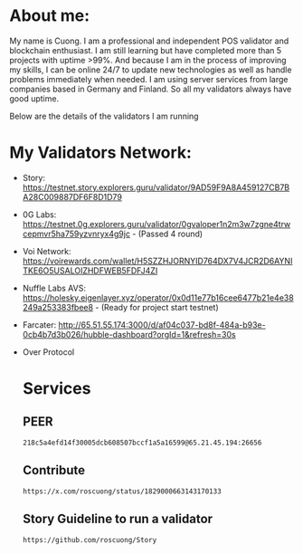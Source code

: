 # **About me:**

My name is Cuong. I am a professional and independent POS validator and blockchain enthusiast. 
I am still learning but have completed more than 5 projects with uptime >99%. And because I am in the process of improving my skills, I can be online 24/7 to update new technologies as well as handle problems immediately when needed. I am using server services from large companies based in Germany and Finland. So all my validators always have good uptime.

Below are the details of the validators I am running


# **My Validators Network:**

- Story:    https://testnet.story.explorers.guru/validator/9AD59F9A8A459127CB7BA28C009887DF6F8D1D79
- 0G Labs:  https://testnet.0g.explorers.guru/validator/0gvaloper1n2m3w7zgne4trwcepmvr5ha759yzvnryx4g9jc - (Passed 4 round)
- Voi Network: https://voirewards.com/wallet/H5SZZHJORNYID764DX7V4JCR2D6AYNITKE6O5USALOIZHDFWEB5FDFJ4ZI
- Nuffle Labs AVS:   https://holesky.eigenlayer.xyz/operator/0x0d11e77b16cee6477b21e4e38249a253383fbee8  - (Ready for project start testnet)
- Farcater: http://65.51.55.174:3000/d/af04c037-bd8f-484a-b93e-0cb4b7d3b026/hubble-dashboard?orgId=1&refresh=30s
- Over Protocol


  # **Services**

  ## PEER

  ```
  218c5a4efd14f30005dcb608507bccf1a5a16599@65.21.45.194:26656
  ```

  ## Contribute

  ```
  https://x.com/roscuong/status/1829000663143170133
  ```

  ## Story Guideline to run a validator

  ```
  https://github.com/roscuong/Story
  ```
  

